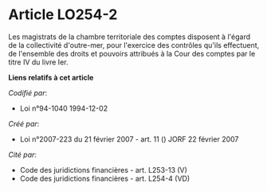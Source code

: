 # Article LO254-2

Les magistrats de la chambre territoriale des comptes disposent à l'égard de la collectivité d'outre-mer, pour l'exercice des
contrôles qu'ils effectuent, de l'ensemble des droits et pouvoirs attribués à la Cour des comptes par le titre IV du livre
Ier.

**Liens relatifs à cet article**

_Codifié par_:

  - Loi n°94-1040 1994-12-02

_Créé par_:

  - Loi n°2007-223 du 21 février 2007 - art. 11 () JORF 22 février 2007

_Cité par_:

  - Code des juridictions financières - art. L253-13 (V)
  - Code des juridictions financières - art. L254-4 (VD)
